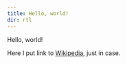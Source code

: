 ```yaml
---
title: Hello, world!
dir: rtl
---
```


Hello, world!

Here I put link to [Wikipedia](https://en.wikipedia.org/), just in case.
